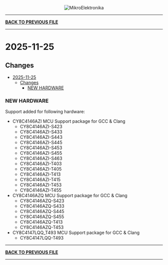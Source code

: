 <p align="center">
  <img src="http://www.mikroe.com/img/designs/beta/logo_small.png?raw=true" alt="MikroElektronika"/>
</p>

---

**[BACK TO PREVIOUS FILE](../changelog.md)**

---

# 2025-11-25

## Changes

- [2025-11-25](#2025-11-25)
  - [Changes](#changes)
    - [NEW HARDWARE](#new-hardware)

### NEW HARDWARE

Support added for following hardware:

+ CY8C4146AZI MCU Support package for GCC & Clang
  + CY8C4146AZI-S423
  + CY8C4146AZI-S433
  + CY8C4146AZI-S443
  + CY8C4146AZI-S445
  + CY8C4146AZI-S453
  + CY8C4146AZI-S455
  + CY8C4146AZI-S463
  + CY8C4146AZI-T403
  + CY8C4146AZI-T405
  + CY8C4146AZI-T413
  + CY8C4146AZI-T415
  + CY8C4146AZI-T453
  + CY8C4146AZI-T455
+ CY8C4146AZQ MCU Support package for GCC & Clang
  + CY8C4146AZQ-S423
  + CY8C4146AZQ-S433
  + CY8C4146AZQ-S445
  + CY8C4146AZQ-S455
  + CY8C4146AZQ-T413
  + CY8C4146AZQ-T453
+ CY8C4147LQQ_T493 MCU Support package for GCC & Clang
  + CY8C4147LQQ-T493

---

**[BACK TO PREVIOUS FILE](../changelog.md)**

---
